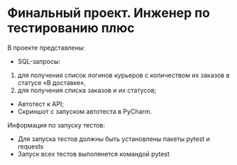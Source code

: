 # Финальный проект. Инженер по тестированию плюс
В проекте представлены:
- SQL-запросы:
1) для получения список логинов курьеров с количеством их заказов в статусе «В доставке»,
2) для получения списка заказов и их статусов;
- Автотест к API;
- Скриншот с запуском автотеста в PyCharm.

Информация по запуску тестов:
- Для запуска тестов должны быть установлены пакеты pytest и requests
- Запуск всех тестов выполянется командой pytest